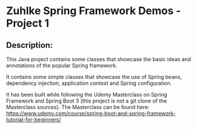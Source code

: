 # Zuhlke Spring Framework Demos - Project 1

## Description:

This Java project contains some classes that showcase the basic
ideas and annotations of the popular Spring framework.

It contains some simple classes that showcase the use of Spring beans,
dependency injection, application context and Spring configuration.

It has been built while following the Udemy Masterclass on Spring Framework 
and Spring Boot 3 (this project is not a git clone of the Masterclass sources).
The Masterclass can be found here: 
https://www.udemy.com/course/spring-boot-and-spring-framework-tutorial-for-beginners/